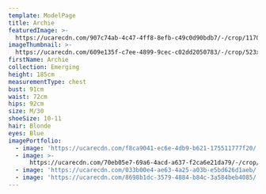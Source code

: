 ```yaml
---
template: ModelPage
title: Archie
featuredImage: >-
  https://ucarecdn.com/907c74ab-4c47-4ff8-8efb-c49c0d90bdb7/-/crop/1170x1010/0,0/-/preview/
imageThumbnail: >-
  https://ucarecdn.com/609e135f-c7ee-4899-9cec-c02dd2050783/-/crop/523x705/308,64/-/preview/
firstName: Archie
collection: Emerging
height: 185cm
measurementType: chest
bust: 91cm
waist: 72cm
hips: 92cm
size: M/30
shoeSize: 10-11
hair: Blonde
eyes: Blue
imagePortfolio:
  - image: 'https://ucarecdn.com/f8ca9041-ec6e-4db9-b621-175511777f20/'
  - image: >-
      https://ucarecdn.com/70eb05e7-69a6-4acd-a637-f2ca6e21da79/-/crop/1170x1728/0,0/-/preview/
  - image: 'https://ucarecdn.com/033b00e4-ae63-4a25-a03b-e5bd626d1aeb/'
  - image: 'https://ucarecdn.com/8698b1dc-3579-4884-b84c-3a584beb4085/'
---
```


